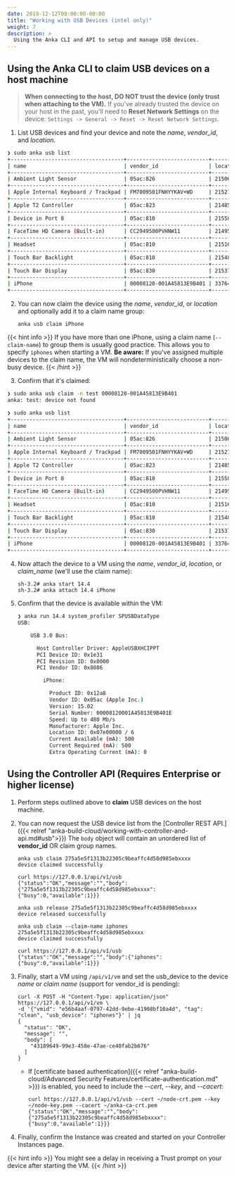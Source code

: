 ```yaml
---
date: 2019-12-12T00:00:00-00:00
title: "Working with USB Devices (intel only)"
weight: 7
description: >
  Using the Anka CLI and API to setup and manage USB devices.
---
```


## Using the Anka CLI to claim USB devices on a host machine

> **When connecting to the host, DO NOT trust the device (only trust when attaching to the VM).**
> If you've already trusted the device on your host in the past, you'll need to **Reset Network Settings** on the device: `Settings -> General -> Reset -> Reset Network Settings`.

1. List USB devices and find your device and note the _name_, _vendor_id_, and _location_.

```bash
❯ sudo anka usb list
+------------------------------------+--------------------------+------------+---------+------------+
| name                               | vendor_id                | location   | is_busy | claim_name |
+------------------------------------+--------------------------+------------+---------+------------+
| Ambient Light Sensor               | 05ac:826                 | 2150629376 | No      |            |
+------------------------------------+--------------------------+------------+---------+------------+
| Apple Internal Keyboard / Trackpad | FM7009501FNHYYKAV+WD     | 2152726528 | No      |            |
+------------------------------------+--------------------------+------------+---------+------------+
| Apple T2 Controller                | 05ac:823                 | 2148532224 | No      |            |
+------------------------------------+--------------------------+------------+---------+------------+
| Device in Port 8                   | 05ac:810                 | 2155872256 | No      |            |
+------------------------------------+--------------------------+------------+---------+------------+
| FaceTime HD Camera (Built-in)      | CC2949500PVHNW11         | 2149580800 | No      |            |
+------------------------------------+--------------------------+------------+---------+------------+
| Headset                            | 05ac:810                 | 2151677952 | No      |            |
+------------------------------------+--------------------------+------------+---------+------------+
| Touch Bar Backlight                | 05ac:810                 | 2154823680 | No      |            |
+------------------------------------+--------------------------+------------+---------+------------+
| Touch Bar Display                  | 05ac:830                 | 2153775104 | No      |            |
+------------------------------------+--------------------------+------------+---------+------------+
| iPhone                             | 00008120-001A45813E9B401 | 337641472  | Yes     |            |
+------------------------------------+--------------------------+------------+---------+------------+
```

2. You can now claim the device using the _name_, _vendor_id_, or _location_ and optionally add it to a claim name group:
    ```shell
    anka usb claim iPhone
    ```

{{< hint info >}}
If you have more than one iPhone, using a claim name (`--claim-name`) to group them is usually good practice. This allows you to specify `iphones` when starting a VM. **Be aware:** If you've assigned multiple devices to the claim name, the VM will nondeterministically choose a non-busy device.
{{< /hint >}}
    
3. Confirm that it's claimed:

```bash
❯ sudo anka usb claim -n test 00008120-001A45813E9B401
anka: test: device not found

❯ sudo anka usb list
+------------------------------------+--------------------------+------------+---------+--------------+
| name                               | vendor_id                | location   | is_busy | claim_name   |
+------------------------------------+--------------------------+------------+---------+--------------+
| Ambient Light Sensor               | 05ac:826                 | 2150629376 | No      |              |
+------------------------------------+--------------------------+------------+---------+--------------+
| Apple Internal Keyboard / Trackpad | FM7009501FNHYYKAV+WD     | 2152726528 | No      |              |
+------------------------------------+--------------------------+------------+---------+--------------+
| Apple T2 Controller                | 05ac:823                 | 2148532224 | No      |              |
+------------------------------------+--------------------------+------------+---------+--------------+
| Device in Port 8                   | 05ac:810                 | 2155872256 | No      |              |
+------------------------------------+--------------------------+------------+---------+--------------+
| FaceTime HD Camera (Built-in)      | CC2949500PVHNW11         | 2149580800 | No      |              |
+------------------------------------+--------------------------+------------+---------+--------------+
| Headset                            | 05ac:810                 | 2151677952 | No      |              |
+------------------------------------+--------------------------+------------+---------+--------------+
| Touch Bar Backlight                | 05ac:810                 | 2154823680 | No      |              |
+------------------------------------+--------------------------+------------+---------+--------------+
| Touch Bar Display                  | 05ac:830                 | 2153775104 | No      |              |
+------------------------------------+--------------------------+------------+---------+--------------+
| iPhone                             | 00008120-001A45813E9B401 | 337641472  | No      | iPhone       |
+------------------------------------+--------------------------+------------+---------+--------------+
```


4. Now attach the device to a VM using the _name_, _vendor_id_, _location_, or _claim_name_ (we'll use the claim name):
    ```shell
    sh-3.2# anka start 14.4
    sh-3.2# anka attach 14.4 iPhone
    ```

5. Confirm that the device is available within the VM:

    ```bash
    ❯ anka run 14.4 system_profiler SPUSBDataType
    USB:

        USB 3.0 Bus:

          Host Controller Driver: AppleUSBXHCIPPT
          PCI Device ID: 0x1e31
          PCI Revision ID: 0x0000
          PCI Vendor ID: 0x8086

            iPhone:

              Product ID: 0x12a8
              Vendor ID: 0x05ac (Apple Inc.)
              Version: 15.02
              Serial Number: 00008120001A45813E9B401E
              Speed: Up to 480 Mb/s
              Manufacturer: Apple Inc.
              Location ID: 0x07e00000 / 6
              Current Available (mA): 500
              Current Required (mA): 500
              Extra Operating Current (mA): 0
    ```


## Using the Controller API (Requires Enterprise or higher license)

1. Perform steps outlined above to **claim** USB devices on the host machine.

2. You can now request the USB device list from the [Controller REST API.]({{< relref "anka-build-cloud/working-with-controller-and-api.md#usb">}}) The `body` object will contain an unordered list of **vendor_id** OR claim group names.

    ```shell
    anka usb claim 275a5e5f1313b22305c9beaffc4d58d985ebxxxx
    device claimed successfully

    curl https://127.0.0.1/api/v1/usb                                                
    {"status":"OK","message":"","body":{"275a5e5f1313b22305c9beaffc4d58d985ebxxxx":{"busy":0,"available":1}}}

    anka usb release 275a5e5f1313b22305c9beaffc4d58d985ebxxxx
    device released successfully

    anka usb claim --claim-name iphones 275a5e5f1313b22305c9beaffc4d58d985ebxxxx
    device claimed successfully

    curl https://127.0.0.1/api/v1/usb
    {"status":"OK","message":"","body":{"iphones":{"busy":0,"available":1}}}
    ```

3. Finally, start a VM using `/api/v1/vm` and set the usb_device to the device _name_ or _claim name_ (support for vendor_id is pending):

    ```shell
    curl -X POST -H "Content-Type: application/json" https://127.0.0.1/api/v1/vm \
    -d '{"vmid": "e56b4aaf-0797-42dd-9ebe-41908bf10a4d", "tag": "clean", "usb_device": "iphones"}' | jq                                
    {
      "status": "OK",
      "message": "",
      "body": [
        "43189649-99e3-458e-47ae-ce40fab2b676"
      ]
    }
    ```
    - If [certificate based authentication]({{< relref "anka-build-cloud/Advanced Security Features/certificate-authentication.md" >}}) is enabled, you need to include the _--cert_, _--key_, and _--cacert_:

        ```shell
        curl https://127.0.0.1/api/v1/usb --cert ~/node-crt.pem --key ~/node-key.pem --cacert ~/anka-ca-crt.pem
        {"status":"OK","message":"","body":{"275a5e5f1313b22305c9beaffc4d58d985ebxxxx":{"busy":0,"available":1}}}
        ```

4. Finally, confirm the Instance was created and started on your Controller Instances page.

{{< hint info >}}
You might see a delay in receiving a Trust prompt on your device after starting the VM.
{{< /hint >}}